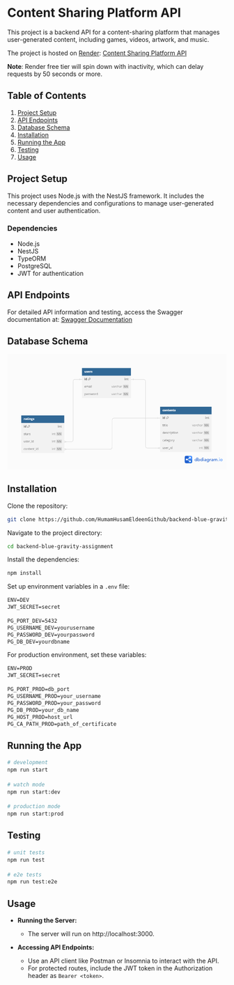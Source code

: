 # Content Sharing Platform API

This project is a backend API for a content-sharing platform that manages user-generated content, including games, videos, artwork, and music.

The project is hosted on [Render](https://render.com): [Content Sharing Platform API](https://backend-blue-gravity-assignment.onrender.com)

**Note**: Render free tier will spin down with inactivity, which can delay requests by 50 seconds or more.

## Table of Contents

1. [Project Setup](#project-setup)
2. [API Endpoints](#api-endpoints)
3. [Database Schema](#database-schema)
4. [Installation](#installation)
5. [Running the App](#running-the-app)
6. [Testing](#testing)
7. [Usage](#usage)

## Project Setup

This project uses Node.js with the NestJS framework. It includes the necessary dependencies and configurations to manage user-generated content and user authentication.

### Dependencies

- Node.js
- NestJS
- TypeORM
- PostgreSQL
- JWT for authentication

## API Endpoints

For detailed API information and testing, access the Swagger documentation at: [Swagger Documentation](https://backend-blue-gravity-assignment.onrender.com/api)

## Database Schema

![Database Schema](./public/BlueGravityAssignment_DBDigram.png)

## Installation

Clone the repository:

```bash
git clone https://github.com/HumamHusamEldeenGithub/backend-blue-gravity-assignment.git
```

Navigate to the project directory:

```bash
cd backend-blue-gravity-assignment
```

Install the dependencies:

```bash
npm install
```

Set up environment variables in a `.env` file:

```text
ENV=DEV
JWT_SECRET=secret

PG_PORT_DEV=5432
PG_USERNAME_DEV=yourusername
PG_PASSWORD_DEV=yourpassword
PG_DB_DEV=yourdbname
```

For production environment, set these variables:

```text
ENV=PROD
JWT_SECRET=secret

PG_PORT_PROD=db_port
PG_USERNAME_PROD=your_username
PG_PASSWORD_PROD=your_password
PG_DB_PROD=your_db_name
PG_HOST_PROD=host_url
PG_CA_PATH_PROD=path_of_certificate
```

## Running the App

```bash
# development
npm run start

# watch mode
npm run start:dev

# production mode
npm run start:prod
```

## Testing

```bash
# unit tests
npm run test

# e2e tests
npm run test:e2e
```

## Usage

- **Running the Server:**

  - The server will run on http://localhost:3000.

- **Accessing API Endpoints:**
  - Use an API client like Postman or Insomnia to interact with the API.
  - For protected routes, include the JWT token in the Authorization header as `Bearer <token>`.

